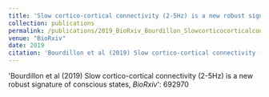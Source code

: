 ```yaml
---
title: 'Slow cortico-cortical connectivity (2-5Hz) is a new robust signature of conscious states'
collection: publications
permalink: /publications/2019_BioRxiv_Bourdillon_Slowcorticocorticalconnectivity
venue: "BioRxiv"
date: 2019
citation: 'Bourdillon et al (2019) Slow cortico-cortical connectivity (2-5Hz) is a new robust signature of conscious states, <i>BioRxiv</i>': 692970
---
```

'Bourdillon et al (2019) Slow cortico-cortical connectivity (2-5Hz) is a new robust signature of conscious states, <i>BioRxiv</i>': 692970
